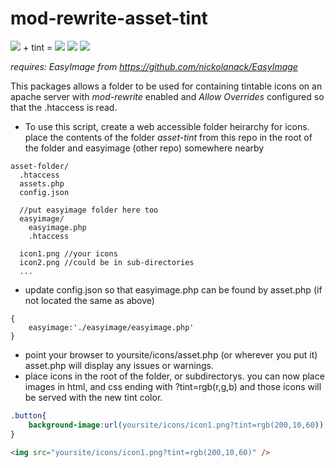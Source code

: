 mod-rewrite-asset-tint
======================
<img src="http://media.geolive.ca/assets/sm_widgets.png" /> + tint =
<img src="http://media.geolive.ca/assets/sm_widgets.png?tint=rgb(29,29,100)" />
<img src="http://media.geolive.ca/assets/sm_widgets.png?tint=rgb(100,29,100)" />
<img src="http://media.geolive.ca/assets/sm_widgets.png?tint=rgb(29,100,100)" />



*requires: EasyImage from https://github.com/nickolanack/EasyImage*

This packages allows a folder to be used for containing tintable icons on an apache server with *mod-rewrite* enabled and
*Allow Overrides* configured so that the .htaccess is read. 

- To use this script, create a web accessible folder heirarchy for icons. place the contents of the folder *asset-tint*
from this repo in the root of the folder and easyimage (other repo) somewhere nearby
```
asset-folder/
  .htaccess
  assets.php
  config.json
  
  //put easyimage folder here too
  easyimage/
    easyimage.php
    .htaccess
    
  icon1.png //your icons
  icon2.png //could be in sub-directories
  ...
```

- update config.json so that easyimage.php can be found by asset.php (if not located the same as above)
```
{
	easyimage:'./easyimage/easyimage.php'
}
```
- point your browser to yoursite/icons/asset.php (or wherever you put it) asset.php will display any issues or warnings.
- place icons in the root of the folder, or subdirectorys. you can now place images in html, and css ending with ?tint=rgb(r,g,b)
and those icons will be served with the new tint color. 

```css
.button{
	background-image:url(yoursite/icons/icon1.png?tint=rgb(200,10,60));
}

```

```html
<img src="yoursite/icons/icon1.png?tint=rgb(200,10,60)" />
```
